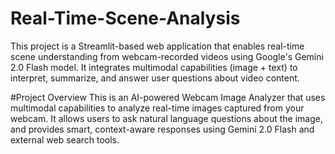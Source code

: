 # Real-Time-Scene-Analysis
This project is a Streamlit-based web application that enables real-time scene understanding from webcam-recorded videos using Google's Gemini 2.0 Flash model. It integrates multimodal capabilities (image + text) to interpret, summarize, and answer user questions about video content.



#Project Overview
This is an AI-powered Webcam Image Analyzer that uses multimodal capabilities to analyze real-time images captured from your webcam. It allows users to ask natural language questions about the image, and provides smart, context-aware responses using Gemini 2.0 Flash and external web search tools.








